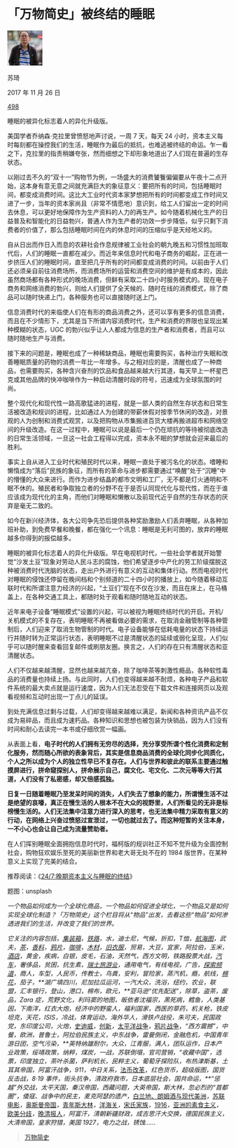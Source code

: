 # 「万物简史」被终结的睡眠

[![img](assets/1.jpeg)](javascript:void(0))

苏琦

2017 年 11 月 26 日

[498](http://www.qdaily.com/articles/47592.html#)

睡眠的被异化标志着人的异化升级版。

美国学者乔纳森·克拉里曾愤怒地声讨说，一周 7 天，每天 24 小时，资本主义每时每刻都在操控我们的生活，睡眠作为最后的抵抗，也难逃被终结的命运。乍一看之下，克拉里的指责稍嫌夸张，然而细想之下却形象地道出了人们现在普遍的生存状态。

以刚过去不久的“双十一”购物节为例，一场盛大的消费饕餮偏偏要从午夜十二点开始，这本身有意无意之间就充满巨大的象征意义：要把所有的时间，包括睡眠时间，都变成消费时间。这比大工业时代资本家梦想把所有的时间都变成工作时间又进了一步，当年的资本家尚且（非常不情愿地）意识到，给工人们留出一定的时间去休息，可以更好地保障作为生产资料的人力的再生产。如今随着机械化生产的日益普及和智能化的日益勃兴，普通人作为生产者的功效一步步降低，似乎只剩下消费者的价值了，那么包括睡眠时间在内的休息时间的压缩似乎是天经地义的。

自从日出而作日入而息的农耕社会作息规律被工业社会的朝九晚五和习惯性加班取代后，人们的睡眠一直都在减少。而近年来信息时代和电子商务的崛起，正在进一步挤压人们的睡眠时间，直至把几乎所有的时间都变成消费的时间。以前由于人们还必须亲自前往消费场所，而消费场所的运营和消费空间的维护是有成本的，因此虽然商场都有各种形式的晚场消费，但鲜有采取二十四小时服务模式的。现在电子商务和网络消费的勃兴，则给人们提供了全天候的、随时在线的消费模式，除了商品可以随时快递上门，各种服务也可以直接随时送上门。

信息消费时代的来临使人们在有形的商品消费之外，还可以享有更多的信息消费，而且在不少情形下，尤其是当下所谓内容消费时代，生产和消费的界限也呈现出某种模糊的状态，UGC 的勃兴似乎让人人都成为信息的生产者和消费者，而且可以随时随地生产与消费。

接下来的问题是，睡眠也成了一种稀缺商品，睡眠也需要购买，各种治疗失眠和改善睡眠质量的药物的消费一年比一年增多。与之相对应的是，清醒也成了一种商品，也需要购买，各种含兴奋剂的饮品和食品越来越大行其道，每天早上一杯星巴克或其他品牌的快冲咖啡作为一种启动清醒时段的符号，迅速成为全球氛围的时尚。

整个现代化和现代性一路高歌猛进的进程，就是一部人类的自然生存状态和日常生活被改造和规训的进程，比如通过人为创建的带薪休假对按季节休闲的改造，对景观的人为创制和消费式观赏，以及把购物从市集搬进百货大楼再搬进超市和网络空间的升级改造。在这一过程中，睡眠可以说是最后一个仍在顽抗的等待被彻底改造的日常生活领域，一旦这一社会工程得以完成，资本永不眠的梦想就会迎来最后的胜利。

事实上自从进入工业时代和殖民时代以来，睡眠一直处于被污名化的状态。嗜睡和懒惰成为“落后”民族的象征，而所有的革命与进步都需要通过“唤醒”处于“沉睡”中的懵懂的大众来进行。而作为进步结晶的都市文明和工厂，无不都是灯火通明和不眠不休的。殖民者和争取独立者的分野不在于是否认同现代化与现代性，而在于谁应该成为现代化的主角，而他们对睡眠和懒散以及前现代近乎自然的生存状态的厌弃是毫无二致的。



如今在新兴经济体，各大公司争先恐后提供各种奖励激励人们丢弃睡眠，从各种加班补助，到免费早餐和晚餐，都在强化一个讯息：睡眠是无利可图的，放弃的睡眠越多你得到的报偿越多。

睡眠的被异化标志着人的异化升级版。早在电视机时代，一些社会学者就开始警觉“沙发土豆”现象对劳动人民斗志的腐蚀，他们希望逐步中产化的劳工阶级摆脱这种被消费时代洗脑的状态，走出户外进行有意义的互动和集体行动。然而电视时代对睡眠的侵蚀还停留在晚间档和个别频道的二十四小时的播放上，如今随着移动互联时代和所谓注意力经济的兴起，“土豆们”现在不仅在沙发，而且在床上，在马桶盖上，在各种交通工具上，都随时处于观看和随时随地互动的状态。

近年来电子设备“睡眠模式”设置的兴起，可以被视为睡眠终结时代的开启。开机/关机模式的不复存在，表明睡眠不再被看做必要的需求，在取消金融管制等各种管制后，人们迎来了取消生物管制的时代。电子设备能够在低耗电量的状态下持续运行并随时转为正常运行状态，表明睡眠不过是清醒状态的延续或弱化呈现，人们似乎可以随时醒来查看回复邮件或刷朋友圈。换言之，人们的存在只有清醒状态和亚清醒状态。

人们不仅越来越清醒，显然也越来越亢奋，除了咖啡茶等刺激性瘾品，各种软性毒品的消费量也持续上扬。与此同时，人们也变得越来越不耐烦，各种电子产品和软件系统的最大卖点就是运行速度，因为人们无法忍受在下载文件和连接网页以及观看视频和互动时出现一丁点儿的延误。

到处充满信息过剩与过载，人们却变得越来越难以满足，新闻和各种资讯产品不仅成为易碎品，而且成为速朽品。各种知识和思想也被包装为快销品，因为人们没有时间和耐心去读完一本书或仔细欣赏一幅画。

从表面上看，**电子时代的人们拥有无穷尽的选择，充分享受所谓个性化消费和定制化服务，然而随心所欲的表象背后，其实是信息商品消费的全球化同步化同质化，个人之所以成为个人的独立性早已不复存在。人们与世界和彼此的联系主要通过触摸屏进行，拼命窥探别人，拼命展示自己，腐文化、宅文化、二次元等等大行其道，人们没有了私密感，却又倍感孤独。**

**日复一日随着睡眠乃至发呆时间的消失，人们失去了想象的能力，所谓慢生活不过是绝望的哀嚎，真正在慢生活的人根本不在大众的视野里，人们所看见的无非是标榜慢生活的。人们无法集中注意力进行深入的思考，也无法集中精力采取有意义的行动，在网络上兴奋过愤怒过宣泄过，一切也就过去了。而这种短暂的关注本身，一不小心也会让自己成为流量赞助者。**

在人们挥别睡眠全面拥抱信息时代时，福柯版的规训社正不知不觉升级为全面控制社会，购物狂欢娱乐至死的美丽新世界和老大哥无处不在的 1984 版世界，在某种意义上实现了完美的结合。



推荐阅读：《[24/7:晚期资本主义与睡眠的终结](http://product.dangdang.com/23750104.html)》

题图：unsplash

*一个物品如何成为一个全球化商品，一个物品如何促进全球化，一个物品又是如何实现全球化制造？「万物简史」这个栏目将从“物品”出发，去看这些“物品”如何渗透进我们的生活，并改变了我们的世界。*

*它关注的内容包括，*[*集装箱*](http://qdaily.com/display/articles/1990)*，*[*铁路*](http://www.qdaily.com/display/articles/3046)*，水，迪士尼，气候，折扣，T恤，*[*航海图*](http://www.qdaily.com/display/articles/3960)*，武夫，*[*茶*](http://www.qdaily.com/display/articles/2177)*，*[*香料*](http://www.qdaily.com/display/articles/2088)*，*[*鸦片*](http://www.qdaily.com/display/articles/2325)*，*[*咖啡*](http://www.qdaily.com/display/articles/2473)*，*[*木材*](http://www.qdaily.com/display/articles/2782)*，*[*旧衣服*](http://www.qdaily.com/display/articles/2914)*，贸易，大豆，宜家，阿拉伯，玉米，*[*酒店*](http://qdaily.com/display/articles/3580)*，黄金，疾病，白银，皮毛，石油，天然气，西方文明，铁路股票大战，*[*汽车*](http://www.qdaily.com/display/articles/3374)*，奢侈品，贫困，抗生素，*[*瑞士旅游业*](http://www.qdaily.com/display/articles/4166)*，通用电气，有线电视，广告，*[*探索频道*](http://www.qdaily.com/display/articles/3211)*，商人，车型，人民币，传教士，鸟粪，安利，冒险家，蒸汽机，瘾，航线，*[*棉花*](http://www.qdaily.com/display/articles/2598)*，茄子，**湖广填四川，尼加拉瓜运河，一汽大众，洗浴，纽约，农业，联盟，汇丰银行，登山，港口，棉布，欧元，**亚马逊“优先配送”，除草，盗茶，废品，Zara 症，荒野文化，利玛窦的地图，皈依者沈福宗，黑死病，鳕鱼，人类基因，下南洋，红衣大炮，经济中的野蛮人，福利国家，西医的草药，机关枪，铁皮坦克，天花，ISIS，冷战，体育运动，海外华人，滑铁卢战役，朱可夫，民国政党，东印度公司，火炮，*[史迪威](http://www.qdaily.com/articles/26815.html)*，*[创新](http://www.qdaily.com/articles/27130.html)*，*[太平洋战争](http://www.qdaily.com/articles/27446.html)*，*[鸦片战争](http://www.qdaily.com/articles/27743.html)，*“西方震撼”，中餐，欧洲，普鲁士，阿拉伯民族主义，中东战争，雷曼倒闭，金融危机，中国青年游日团，空气污染，**英特纳雄耐尔，大众，江青服，满人，团队运作，日本产业政策，绥靖政策，纳粹，煤炭，一战，苏联倒塌，官司营销，“收藏中国”，选票，印度独立，茶叶杀菌，萨利机长，民粹主义，葡萄牙探险队，布热津斯基，土耳其帝国，阿富汗战争，911，中日关系，*[法币改革](http://www.qdaily.com/articles/38436.html)，*红色货币，超级版图，国货反击战，8·19 事件，街头抗争，清政府救市，日本底层社会，国共命运，**“惩越”外交战，太平天国，秦汉帝国，西藏问题，大英帝国，斯大林，忽必烈的“首都圈”，倭寇、战争中的民主，麦克阿瑟的遗产，*[白兰地、朗姆酒与现代美洲](http://www.qdaily.com/articles/43018.html)*，*[苏联电影](http://www.qdaily.com/articles/43289.html)*，*[奥斯曼帝国](http://www.qdaily.com/articles/43558.html)*，*[青年斯大林](http://www.qdaily.com/articles/43753.html)*，*[洋海关](http://www.qdaily.com/articles/44011.html)*，*[宋氏家族](http://www.qdaily.com/articles/44265.html)*，*[1916](http://www.qdaily.com/articles/44501.html)*，*[亚洲的素食主义](http://www.qdaily.com/articles/44782.html)*，*[欧美分歧](http://www.qdaily.com/articles/45009.html)*，*[晚清报人](http://www.qdaily.com/articles/45244.html)*，阿富汗，清朝新疆财政，成吉思汗大交换，德国民族主义，大清帝国，皇家狩猎，美国 1927，电力之战，锈蚀……*



> [万物简史](http://www.qdaily.com/tags/1217.html)